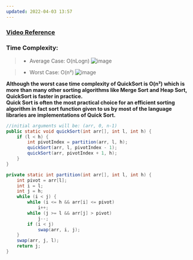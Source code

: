 ```yaml
---
updated: 2022-04-03 13:57
---
```

### [Video Reference](https://youtu.be/UA_Rmjfj4bw)

### Time Complexity:
> - Average Case: O(nLogn)
![image](https://user-images.githubusercontent.com/64855541/128990812-3f52013f-6c75-45a9-9180-11f10b5cb9d4.png)

> - Worst Case: O(n²)
![image](https://user-images.githubusercontent.com/64855541/128990677-5ad81624-5d39-40e3-b4bc-cb7fa24eb49f.png)

**Although the worst case time complexity of QuickSort is O(n²) which is more than many other sorting algorithms like Merge Sort and Heap Sort, QuickSort is faster in practice. <br> Quick Sort is often the most practical choice for an efficient sorting algorithm in fact sort function given to us by most of the language libraries are implementations of Quick Sort.**

```java
//initial arguments will be: (arr, 0, n-1)
public static void quickSort(int arr[], int l, int h) {
	if (l < h) {
		int pivotIndex = partition(arr, l, h);
		quickSort(arr, l, pivotIndex - 1);
		quickSort(arr, pivotIndex + 1, h);
	}
}

private static int partition(int arr[], int l, int h) {
	int pivot = arr[l];
	int i = l;
	int j = h;
	while (i < j) {
		while (i <= h && arr[i] <= pivot)
			i++;
		while (j >= l && arr[j] > pivot)
			j--;
		if (i < j)
			swap(arr, i, j);
	}
	swap(arr, j, l);
	return j;
}
  ```
